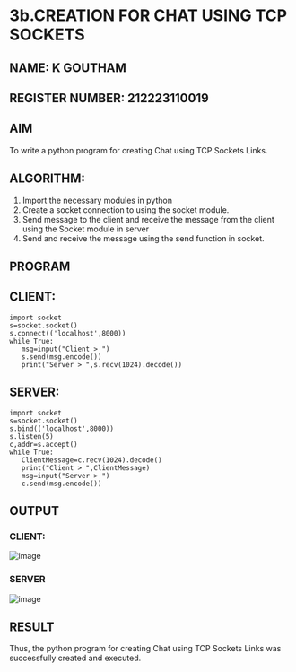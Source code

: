 # 3b.CREATION FOR CHAT USING TCP SOCKETS
## NAME: K GOUTHAM
## REGISTER NUMBER: 212223110019
## AIM
To write a python program for creating Chat using TCP Sockets Links.
## ALGORITHM:
1. Import the necessary modules in python
2. Create a socket connection to using the socket module.
3. Send message to the client and receive the message from the client using the Socket module in
 server
4. Send and receive the message using the send function in socket.
## PROGRAM
## CLIENT:
```PY
import socket
s=socket.socket()
s.connect(('localhost',8000))
while True:
   msg=input("Client > ")
   s.send(msg.encode())
   print("Server > ",s.recv(1024).decode())
```
## SERVER:
```PY
import socket
s=socket.socket()
s.bind(('localhost',8000))
s.listen(5)
c,addr=s.accept()
while True:
   ClientMessage=c.recv(1024).decode()
   print("Client > ",ClientMessage)
   msg=input("Server > ")
   c.send(msg.encode())
```
## OUTPUT
### CLIENT:
![image](https://github.com/user-attachments/assets/0c292b09-6693-4520-a3c6-b019513a0129)
### SERVER
![image](https://github.com/user-attachments/assets/3bb6f72b-69dd-4468-87c5-d26233cffdbe)

## RESULT
Thus, the python program for creating Chat using TCP Sockets Links was successfully 
created and executed.
